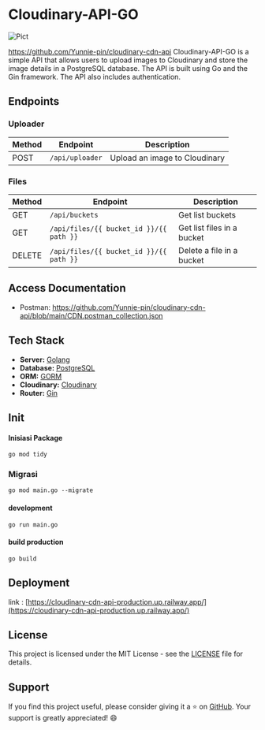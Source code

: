 # Cloudinary-API-GO

<img alt="Pict" src="https://i.imgur.com/WWuSUQb.png" align="center"/>

https://github.com/Yunnie-pin/cloudinary-cdn-api
Cloudinary-API-GO is a simple API that allows users to upload images to Cloudinary and store the image details in a PostgreSQL database. The API is built using Go and the Gin framework. The API also includes authentication.

## Endpoints

### Uploader

| Method | Endpoint                   | Description                       |
| ------ | -------------------------- | --------------------------------- |
| POST   | `/api/uploader` | Upload an image to Cloudinary     |


### Files

| Method | Endpoint                     | Description                  |
| ------ | ---------------------------- | ---------------------------- |
| GET   | `/api/buckets`            | Get list buckets              |
| GET    | `/api/files/{{ bucket_id }}/{{ path }}` | Get list files in a bucket    |
| DELETE | `/api/files/{{ bucket_id }}/{{ path }}` | Delete a file in a bucket     |


## Access Documentation

- Postman: https://github.com/Yunnie-pin/cloudinary-cdn-api/blob/main/CDN.postman_collection.json

## Tech Stack

- **Server:** [Golang](https://golang.org/)
- **Database:** [PostgreSQL](https://www.postgresql.org/)
- **ORM:** [GORM](https://gorm.io/)
- **Cloudinary:** [Cloudinary](https://cloudinary.com/)
- **Router:** [Gin](https://gin-gonic.com/docs/)


## Init

#### Inisiasi Package

```
go mod tidy
```

### Migrasi

```
go mod main.go --migrate
```

#### development

```
go run main.go
```

#### build production

```
go build
```

## Deployment

link : [https://cloudinary-cdn-api-production.up.railway.app/](https://cloudinary-cdn-api-production.up.railway.app/)

## License

This project is licensed under the MIT License - see the [LICENSE](LICENSE) file for details.

## Support

If you find this project useful, please consider giving it a ⭐️ on [GitHub](https://github.com/Yunnie-pin/cloudinary-cdn-api). Your support is greatly appreciated! 😄




